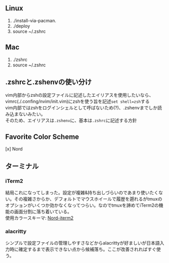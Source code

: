 
## Linux
1. ./install-via-pacman.
2. ./deploy
3. source ~/.zshrc

## Mac
1. ./zshrc
3. source ~/.zshrc

## .zshrcと.zshenvの使い分け
vim内部からzshの設定ファイルに記述したエイリアスを使用したいなら、vimrc(./.confing/nvim/init.vim)にzshを使う旨を記述`set shell=zsh`する  
vim内部ではzshをログインシェルとして呼ばないため(?)、.zshenvまでしか読み込まないみたい。  
そのため、エイリアスは`.zshenv`に、基本は`.zshrc`に記述する方針  

## Favorite Color Scheme
[x] Nord

## ターミナル
### iTerm2
結局これになってしまった。設定が複雑&持ち出しづらいのであまり使いたくない。その複雑さからか、デフォルトでマウスホイールで履歴を遡れるがtmuxのオプションがいくつか効かなくなってつらい。なのでtmuxを諦めてiTerm2の機能の画面分割に落ち着いている。  
使用カラースキーマ: [Nord-iterm2](https://github.com/arcticicestudio/nord-iterm2/blob/develop/README.md)

### alacritty
シンプルで設定ファイルの管理しやすさなどからalacrittyが好ましいが日本語入力時に確定するまで表示できない点から候補落ち。ここが改善されればすぐ使う。
